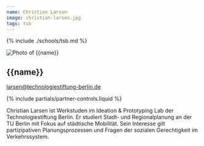 ```yaml
---
name: Christian Larsen
image: christian-larsen.jpg
tags: tsb
---
```


{% include ./schools/tsb.md %}

<div class="component-partner">

![Photo of {{name}}](/assets/images/{{image}})

<div>


## {{name}}

[larsen@technologiestiftung-berlin.de](mailto:larsen@technologiestiftung-berlin.de)


</div>
{% include partials/partner-controls.liquid %}
</div>

Christian Larsen ist Werkstuden im Ideation & Prototyping Lab der Technologiestiftung Berlin. Er studiert Stadt- und Regionalplanung an der TU Berlin mit Fokus auf städtische Mobilität. Sein Interesse gilt partizipativen Planungsprozessen und Fragen der sozialen Gerechtigkeit im Verkehrssystem.